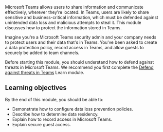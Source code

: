 Microsoft Teams allows users to share information and communicate effectively, wherever they're located. In Teams, users are likely to share sensitive and business-critical information, which must be defended against unintended data loss and malicious attempts to steal it. This module discusses how to protect the information stored in Teams.

Imagine you're a Microsoft Teams security admin and your company needs to protect users and their data that's in Teams. You've been asked to create a data protection policy, record access in Teams, and allow guests to securely be added to team channels.

Before starting this module, you should understand how to defend against threats in Microsoft Teams. We recommend you first complete the [Defend against threats in Teams](/training/modules/m365-teams-defend-against-threats/) Learn module.

## Learning objectives

By the end of this module, you should be able to:

- Demonstrate how to configure data loss prevention policies.
- Describe how to determine data residency.
- Explain how to record access in Microsoft Teams.
- Explain secure guest access.
